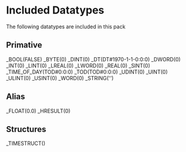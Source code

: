 # Included Datatypes

The following datatypes are included in this pack

## Primative

\_BOOL(FALSE)
\_BYTE(0)
\_DINT(0)
\_DT(DT#1970-1-1-0:0:0)
\_DWORD(0)
\_INT(0)
\_LINT(0)
\_LREAL(0)
\_LWORD(0)
\_REAL(0)
\_SINT(0)
\_TIME_OF_DAY(TOD#0:0:0)
\_TOD(TOD#0:0:0)
\_UDINT(0)
\_UINT(0)
\_ULINT(0)
\_USINT(0)
\_WORD(0)
\_STRING('')

## Alias

\_FLOAT(0.0)
\_HRESULT(0)

## Structures

\_TIMESTRUCT()
